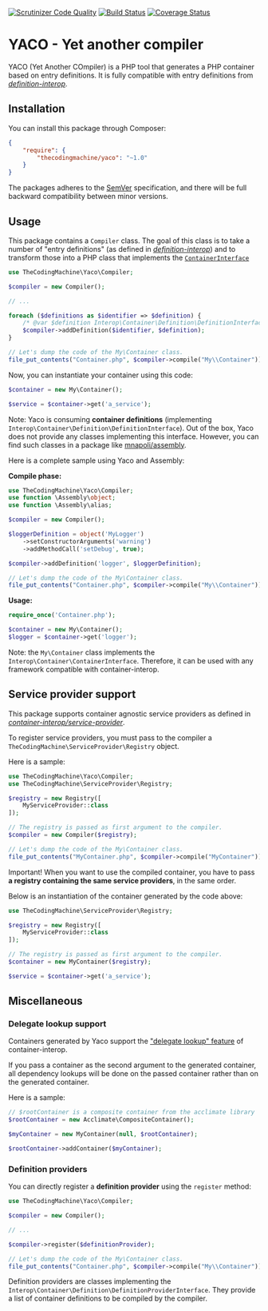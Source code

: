 [![Scrutinizer Code Quality](https://scrutinizer-ci.com/g/thecodingmachine/yaco/badges/quality-score.png?b=1.0)](https://scrutinizer-ci.com/g/thecodingmachine/yaco/?branch=1.0)
[![Build Status](https://travis-ci.org/thecodingmachine/yaco.svg?branch=1.0)](https://travis-ci.org/thecodingmachine/yaco)
[![Coverage Status](https://coveralls.io/repos/thecodingmachine/yaco/badge.svg?branch=1.0&service=github)](https://coveralls.io/github/thecodingmachine/yaco?branch=1.0)

# YACO - Yet another compiler

YACO (Yet Another COmpiler) is a PHP tool that generates a PHP container based on entry definitions.
It is fully compatible with entry definitions from [*definition-interop*](https://github.com/container-interop/definition-interop/).

## Installation

You can install this package through Composer:

```json
{
    "require": {
        "thecodingmachine/yaco": "~1.0"
    }
}
```

The packages adheres to the [SemVer](http://semver.org/) specification, and there will be full backward compatibility
between minor versions.

## Usage

This package contains a `Compiler` class. The goal of this class is to take a number of "entry definitions"
(as defined in [*definition-interop*](https://github.com/container-interop/definition-interop/)) and to transform those
into a PHP class that implements the  [`ContainerInterface`](https://github.com/container-interop/container-interop/)

```php
use TheCodingMachine\Yaco\Compiler;

$compiler = new Compiler();

// ...

foreach ($definitions as $identifier => $definition) {
    /* @var $definition Interop\Container\Definition\DefinitionInterface */
    $compiler->addDefinition($identifier, $definition);
}

// Let's dump the code of the My\Container class.
file_put_contents("Container.php", $compiler->compile("My\\Container"));
```

Now, you can instantiate your container using this code:

```php
$container = new My\Container();

$service = $container->get('a_service');
```

Note: Yaco is consuming **container definitions** (implementing `Interop\Container\Definition\DefinitionInterface`).
Out of the box, Yaco does not provide any classes implementing this interface.
However, you can find such classes in a package like [mnapoli/assembly](https://github.com/mnapoli/assembly).
 
Here is a complete sample using Yaco and Assembly:

**Compile phase:**
```php
use TheCodingMachine\Yaco\Compiler;
use function \Assembly\object;
use function \Assembly\alias;

$compiler = new Compiler();

$loggerDefinition = object('MyLogger')
    ->setConstructorArguments('warning')
    ->addMethodCall('setDebug', true);

$compiler->addDefinition('logger', $loggerDefinition);

// Let's dump the code of the My\Container class.
file_put_contents("Container.php", $compiler->compile("My\\Container"));
```

**Usage:**
```php
require_once('Container.php');

$container = new My\Container();
$logger = $container->get('logger');
```

Note: the `My\Container` class implements the `Interop\Container\ContainerInterface`. Therefore, it can be used with any framework compatible with container-interop. 

## Service provider support

This package supports container agnostic service providers as defined in [*container-interop/service-provider*](https://github.com/container-interop/service-provider).

To register service providers, you must pass to the compiler a `TheCodingMachine\ServiceProvider\Registry` object.

Here is a sample:

```php
use TheCodingMachine\Yaco\Compiler;
use TheCodingMachine\ServiceProvider\Registry;

$registry = new Registry([
    MyServiceProvider::class
]);

// The registry is passed as first argument to the compiler. 
$compiler = new Compiler($registry);

// Let's dump the code of the My\Container class.
file_put_contents("MyContainer.php", $compiler->compile("MyContainer"));
```

Important! When you want to use the compiled container, you have to pass **a registry containing the same service providers**, in the same order.

Below is an instantiation of the container generated by the code above:
  
```php
use TheCodingMachine\ServiceProvider\Registry;

$registry = new Registry([
    MyServiceProvider::class
]);

// The registry is passed as first argument to the compiler. 
$container = new MyContainer($registry);

$service = $container->get('a_service');
```

## Miscellaneous

### Delegate lookup support

Containers generated by Yaco support the ["delegate lookup" feature](https://github.com/container-interop/container-interop/blob/master/docs/Delegate-lookup.md) of container-interop.

If you pass a container as the second argument to the generated container, all dependency lookups will be done on the passed container rather than on the generated container.

Here is a sample:

```php
// $rootContainer is a composite container from the acclimate library
$rootContainer = new Acclimate\CompositeContainer();

$myContainer = new MyContainer(null, $rootContainer);

$rootContainer->addContainer($myContainer);
```

### Definition providers

You can directly register a **definition provider** using the `register` method:

```php
use TheCodingMachine\Yaco\Compiler;

$compiler = new Compiler();

// ...

$compiler->register($definitionProvider);

// Let's dump the code of the My\Container class.
file_put_contents("Container.php", $compiler->compile("My\\Container"));
```

Definition providers are classes implementing the `Interop\Container\Definition\DefinitionProviderInterface`.
They provide a list of container definitions to be compiled by the compiler.
